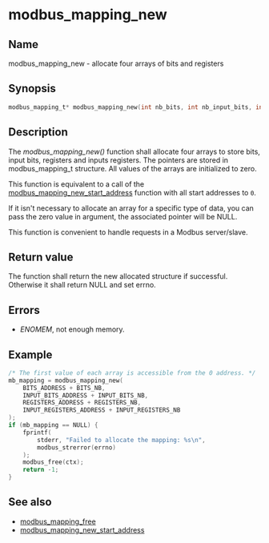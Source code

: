 # modbus_mapping_new

## Name

modbus_mapping_new - allocate four arrays of bits and registers

## Synopsis

```c
modbus_mapping_t* modbus_mapping_new(int nb_bits, int nb_input_bits, int nb_registers, int nb_input_registers);
```

## Description

The *modbus_mapping_new()* function shall allocate four arrays to store bits,
input bits, registers and inputs registers. The pointers are stored in
modbus_mapping_t structure. All values of the arrays are initialized to zero.

This function is equivalent to a call of the
[modbus_mapping_new_start_address](modbus_mapping_new_start_address) function
with all start addresses to `0`.

If it isn't necessary to allocate an array for a specific type of data, you can
pass the zero value in argument, the associated pointer will be NULL.

This function is convenient to handle requests in a Modbus server/slave.

## Return value

The function shall return the new allocated structure if successful. Otherwise
it shall return NULL and set errno.

## Errors

- *ENOMEM*, not enough memory.

## Example

```c
/* The first value of each array is accessible from the 0 address. */
mb_mapping = modbus_mapping_new(
    BITS_ADDRESS + BITS_NB,
    INPUT_BITS_ADDRESS + INPUT_BITS_NB,
    REGISTERS_ADDRESS + REGISTERS_NB,
    INPUT_REGISTERS_ADDRESS + INPUT_REGISTERS_NB
);
if (mb_mapping == NULL) {
    fprintf(
        stderr, "Failed to allocate the mapping: %s\n",
        modbus_strerror(errno)
    );
    modbus_free(ctx);
    return -1;
}
```

## See also

- [modbus_mapping_free](modbus_mapping_free)
- [modbus_mapping_new_start_address](modbus_mapping_new_start_address)
